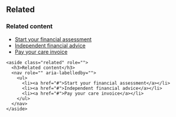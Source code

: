 ## Related

<aside class="related" role="">
  <h3>Related content</h3>
  <nav role="" aria-labelledby="">
    <ul>
      <li><a href="#">Start your financial assessment</a></li>
      <li><a href="#">Independent financial advice</a></li>
      <li><a href="#">Pay your care invoice</a></li>
    </ul>
  </nav>
</aside>

    <aside class="related" role="">
      <h3>Related content</h3>
      <nav role="" aria-labelledby="">
        <ul>
          <li><a href="#">Start your financial assessment</a></li>
          <li><a href="#">Independent financial advice</a></li>
          <li><a href="#">Pay your care invoice</a></li>
        </ul>
      </nav>
    </aside>